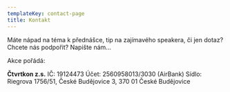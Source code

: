 ```yaml
---
templateKey: contact-page
title: Kontakt
---
```

Máte nápad na téma k přednášce, tip na zajímavého speakera, či jen dotaz? Chcete nás podpořit? Napište nám...

Akce pořádá: 

**Čtvrtkon z.s.**
IČ: 19124473
Účet: 2560958013/3030 (AirBank)
Sídlo: Riegrova 1756/51, České Budějovice 3, 370 01 České Budějovice